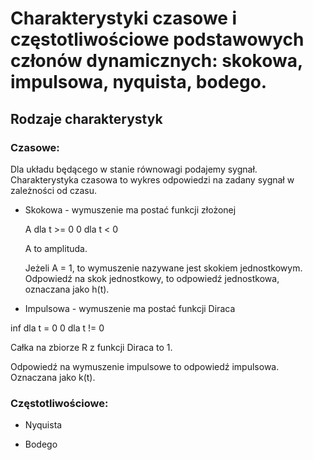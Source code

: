 # Charakterystyki czasowe i częstotliwościowe podstawowych członów dynamicznych: skokowa, impulsowa, nyquista, bodego.

## Rodzaje charakterystyk

### Czasowe:

Dla układu będącego w stanie równowagi podajemy sygnał. Charakterystyka czasowa to wykres odpowiedzi na zadany sygnał w zależności od czasu.

- Skokowa - wymuszenie ma postać funkcji złożonej
  
  A dla t >= 0
  0 dla t < 0

  A to amplituda.

  Jeżeli A = 1, to wymuszenie nazywane jest skokiem jednostkowym.
  Odpowiedź na skok jednostkowy, to odpowiedź jednostkowa, oznaczana jako h(t).

- Impulsowa - wymuszenie ma postać funkcji Diraca

inf dla t = 0
0 dla t != 0

Całka na zbiorze R z funkcji Diraca to 1.

Odpowiedź na wymuszenie impulsowe to odpowiedź impulsowa.
Oznaczana jako k(t).

### Częstotliwościowe:



- Nyquista

- Bodego

## 